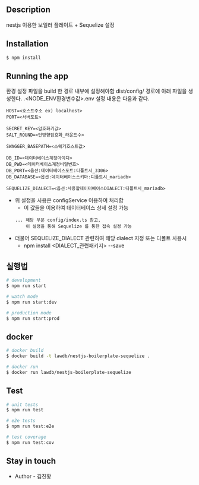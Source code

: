 ## Description

nestjs 이용한 보일러 플레이트 + Sequelize 설정

## Installation

```bash
$ npm install
```

## Running the app

환경 설정 파일을 build 한 경로 내부에 설정해야함
dist/config/ 경로에 아래 파일을 생성한다.
.<NODE_ENV환경변수값>.env 
설정 내용은 다음과 같다.

```dotnetcli
HOST=<호스트주소 ex) localhost>
PORT=<서버포트>

SECRET_KEY=<암호화키값>
SALT_ROUND=<단방향암호화_라운드수>

SWAGGER_BASEPATH=<스웨거호스트값>

DB_ID=<데이터베이스계정아이디>
DB_PWD=<데이터베이스계정비밀번호>
DB_PORT=<옵션:데이터베이스포트:디폴트시_3306>
DB_DATABASE=<옵션:데이터베이스스키마:디폴트시_mariadb>

SEQUELIZE_DIALECT=<옵션:사용할데이터베이스DIALECT:디폴트시_mariadb>
```

- 위 설정을 사용은 configService 이용하여 처리함
    - 이 값들을 이용하여 데이터베이스 상세 설정 가능
    ```dotnetcli
    ... 해당 부분 config/index.ts 참고, 
        이 설정을 통해 Sequelize 를 통한 접속 설정 가능
    ```
- 더불어 SEQUELIZE_DIALECT 관련하여 해당 dialect 지정 또는 디폴트 사용시
    - npm install <DIALECT_관련패키지> --save
    
## 실행법

```bash
# development
$ npm run start

# watch mode
$ npm run start:dev

# production mode
$ npm run start:prod
```

## docker 
```bash
# docker build
$ docker build -t lawdb/nestjs-boilerplate-sequelize .

# docker run
$ docker run lawdb/nestjs-boilerplate-sequelize
```

## Test

```bash
# unit tests
$ npm run test

# e2e tests
$ npm run test:e2e

# test coverage
$ npm run test:cov
```

## Stay in touch

- Author - 김진황
